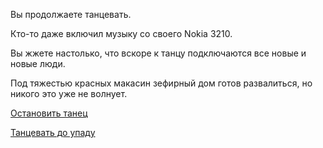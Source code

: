 Вы продолжаете танцевать.

Кто-то даже включил музыку со своего Nokia 3210.

Вы жжете настолько, что вскоре к танцу подключаются все новые и новые люди.

Под тяжестью красных макасин зефирный дом готов развалиться, но никого это уже не волнует.

[Остановить танец](stop/stop.md)

[Танцевать до упаду](dance/dance.md)